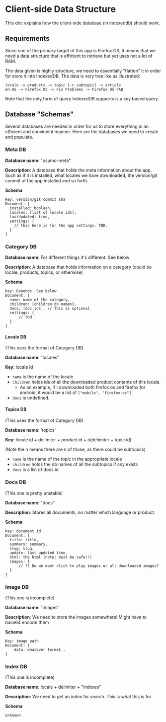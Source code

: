 Client-side Data Structure
==========================

This doc explains how the client-side database (in indexeddb) should work.

Requirements
------------

Since one of the primary target of this app is Firefox OS, it means that we
need a data structure that is efficient to retrieve but yet uses not a lot of
RAM.

The data given is highly structure, we need to essentially "flatten" it in 
order for store it into IndexedDB. The data is very tree like as illustrated:

    locale -> products -> topic [-> subtopic] -> article
    en-US -> Firefox OS -> Fix Problems -> Firefox OS FAQ

Note that the only form of query IndexedDB supports is a key based query.

Database "Schemas"
------------------

Several databases are needed in order for us to store everything in an efficient
and convinient manner. Here are the databases we need to create and populate.

### Meta DB ###

**Database name**: "osumo-meta"

**Description**: A database that holds the meta information about the app. Such
                 as if it is installed, what locales we have downloaded, the
                 version/git commit of the app installed and so forth.

**Schema**

    Key: version/git commit sha
    Document: {
      installed: boolean,
      locales: [list of locale ids],
      lastUpdated: time,
      settings: {
        // this here is for the app settings. TBD.
      }
    }


### Category DB ###

**Database name**: For different things it's different. See below

**Description**: A database that holds information on a category (could be 
                 locale, products, topics, or otherwise)

**Schema**

    Key: Depends. See below
    Document: {
      name: name of the category,
      children: [children db names],
      docs: [doc ids], // This is optional 
      settings: {
          // tbd
      }
    }

#### Locale DB ####

(This uses the format of Category DB)

**Database name**: "locales"

**Key**: locale id

 - `name` is the name of the locale
 - `children` holds ids of all the downloaded product contents of this locale.
   - As an example, if I downloaded both firefox os and firefox for android, it
     would be a list of `["mobile", "firefox-os"]`
 - `docs` is undefined.

#### Topics DB ####

(This uses the format of Category DB)

**Database name**: 'topics'

**Key**: locale id + delimiter + product id + n(delimiter + topic id)

(Note the n means there are n of those, as there could be subtopics)

 - `name` is the name of the topic in the appropriate locale
 - `children` holds the db names of all the subtopics if any exists
 - `docs` is a list of docs id

### Docs DB ###

(This one is pretty unstable)

**Database name**: "docs"

**Description**: Stores all documents, no matter which language or product.

**Schema**

    Key: document id
    Document: {
      title: title,
      summary: summary,
      slug: slug,
      update: last updated time,
      html: the html (note: must be safe!!)
      images: {
          // ?? Do we want click to play images or all downloaded images?
      }
    }

### Image DB ###

(This one is incomplete)

**Database name**: "images"

**Description**: We need to store the images somewhere! Might have to base64
                 encode them

**Schema**

    Key: image path
    Document: {
        data: whatever format..
    }

### Index DB ###

(This one is incomplete)

**Database name**: locale + delimiter + "indexes"

**Description**: We need to get an index for search. This is what this is for

**Schema**

    unknown

